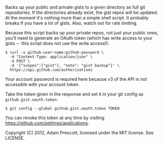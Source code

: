 Backs up your public and private gists to a given directory as full git repositories. If the directories already exist, the gist repos will be updated. At the moment it's nothing more than a simple shell script. It probably breaks if you have a lot of gists. Also, watch out for rate limiting.

Because this script backs up your private repos, not just your public ones, you'll need to generate an OAuth token (which has write access to your gists -- this script does not use the write access!):

    $ curl -u github-user-name:github-password \
      -H "Content-Type: application/json" \
      -X POST \
      -d '{"scopes":["gist"], "note": "gist backup"}' \
      https://api.github.com/authorizations

Your account password is required here because v3 of the API is not accessible with your account token.

Take the token given in the response and set it in your git config as `github.gist.oauth.token`.

    $ git config --global github.gist.oauth.token TOKEN

You can revoke this token at any time by visiting <https://github.com/settings/applications>.

Copyright (C) 2012, Adam Prescott, licensed under the MIT license. See LICENSE.
